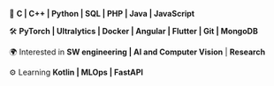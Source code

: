 📌 **C | C++ | Python | SQL | PHP | Java | JavaScript**

🛠️ **PyTorch | Ultralytics | Docker | Angular | Flutter | Git | MongoDB**

🌍 Interested in **SW engineering | AI and Computer Vision** | **Research**

⚙️ Learning **Kotlin | MLOps | FastAPI**

